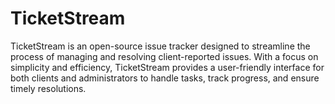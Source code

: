 # TicketStream
TicketStream is an open-source issue tracker designed to streamline the process of managing and resolving client-reported issues. With a focus on simplicity and efficiency, TicketStream provides a user-friendly interface for both clients and administrators to handle tasks, track progress, and ensure timely resolutions.
